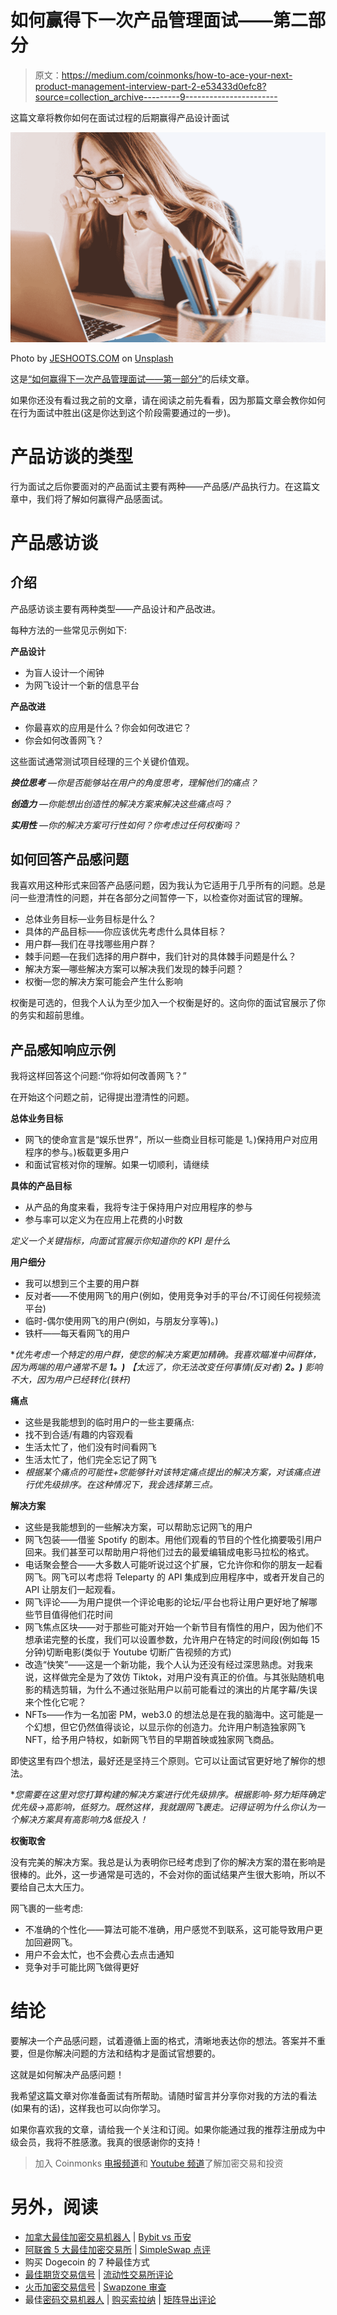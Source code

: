 # 如何赢得下一次产品管理面试——第二部分

> 原文：<https://medium.com/coinmonks/how-to-ace-your-next-product-management-interview-part-2-e53433d0efc8?source=collection_archive---------9----------------------->

这篇文章将教你如何在面试过程的后期赢得产品设计面试

![](img/f3be74f8ff346f0d83a1ff171b595506.png)

Photo by [JESHOOTS.COM](https://unsplash.com/@jeshoots?utm_source=medium&utm_medium=referral) on [Unsplash](https://unsplash.com?utm_source=medium&utm_medium=referral)

这是[“如何赢得下一次产品管理面试——第一部分”](/coinmonks/how-to-ace-your-next-product-management-interview-part-1-f049365e39b2)的后续文章。

如果你还没有看过我之前的文章，请在阅读之前先看看，因为那篇文章会教你如何在行为面试中胜出(这是你达到这个阶段需要通过的一步)。

# 产品访谈的类型

行为面试之后你要面对的产品面试主要有两种——产品感/产品执行力。在这篇文章中，我们将了解如何赢得产品感面试。

# **产品感访谈**

## 介绍

产品感访谈主要有两种类型——产品设计和产品改进。

每种方法的一些常见示例如下:

**产品设计**

*   为盲人设计一个闹钟
*   为网飞设计一个新的信息平台

**产品改进**

*   你最喜欢的应用是什么？你会如何改进它？
*   你会如何改善网飞？

这些面试通常测试项目经理的三个关键价值观。

***换位思考*** *—你是否能够站在用户的角度思考，理解他们的痛点？*

***创造力*** *—你能想出创造性的解决方案来解决这些痛点吗？*

***实用性*** *—你的解决方案可行性如何？你考虑过任何权衡吗？*

## 如何回答产品感问题

我喜欢用这种形式来回答产品感问题，因为我认为它适用于几乎所有的问题。总是问一些澄清性的问题，并在各部分之间暂停一下，以检查你对面试官的理解。

*   总体业务目标—业务目标是什么？
*   具体的产品目标——你应该优先考虑什么具体目标？
*   用户群—我们在寻找哪些用户群？
*   棘手问题—在我们选择的用户群中，我们针对的具体棘手问题是什么？
*   解决方案—哪些解决方案可以解决我们发现的棘手问题？
*   权衡—您的解决方案可能会产生什么影响

权衡是可选的，但我个人认为至少加入一个权衡是好的。这向你的面试官展示了你的务实和超前思维。

## 产品感知响应示例

我将这样回答这个问题:“你将如何改善网飞？”

在开始这个问题之前，记得提出澄清性的问题。

**总体业务目标**

*   网飞的使命宣言是“娱乐世界”，所以一些商业目标可能是 1。)保持用户对应用程序的参与。)板载更多用户
*   和面试官核对你的理解。如果一切顺利，请继续

**具体的产品目标**

*   从产品的角度来看，我将专注于保持用户对应用程序的参与
*   参与率可以定义为在应用上花费的小时数

*定义一个关键指标，向面试官展示你知道你的 KPI 是什么*

**用户细分**

*   我可以想到三个主要的用户群
*   反对者——不使用网飞的用户(例如，使用竞争对手的平台/不订阅任何视频流平台)
*   临时-偶尔使用网飞的用户(例如，与朋友分享等)。)
*   铁杆——每天看网飞的用户

**优先考虑一个特定的用户群，使您的解决方案更加精确。我喜欢瞄准中间群体，因为两端的用户通常不是* ***1。)*** *【太远了，你无法改变任何事情(反对者)* ***2。)*** *影响不大，因为用户已经转化(铁杆)*

**痛点**

*   这些是我能想到的临时用户的一些主要痛点:
*   找不到合适/有趣的内容观看
*   生活太忙了，他们没有时间看网飞
*   生活太忙了，他们完全忘记了网飞
*   *根据某个痛点的可能性+您能够针对该特定痛点提出的解决方案，对该痛点进行优先级排序。在这种情况下，我会选择第三点。*

**解决方案**

*   这些是我能想到的一些解决方案，可以帮助忘记网飞的用户
*   网飞包装——借鉴 Spotify 的剧本。用他们观看的节目的个性化摘要吸引用户回来。我们甚至可以帮助用户将他们过去的最爱编辑成电影马拉松的格式。
*   电话聚会整合——大多数人可能听说过这个扩展，它允许你和你的朋友一起看网飞。网飞可以考虑将 Teleparty 的 API 集成到应用程序中，或者开发自己的 API 让朋友们一起观看。
*   网飞评论——为用户提供一个评论电影的论坛/平台也将让用户更好地了解哪些节目值得他们花时间
*   网飞焦点区块——对于那些可能对开始一个新节目有惰性的用户，因为他们不想承诺完整的长度，我们可以设置参数，允许用户在特定的时间段(例如每 15 分钟)切断电影(类似于 Youtube 切断广告视频的方式)
*   改造“快笑”——这是一个新功能，我个人认为还没有经过深思熟虑。对我来说，这样做完全是为了效仿 Tiktok，对用户没有真正的价值。与其张贴随机电影的精选剪辑，为什么不通过张贴用户以前可能看过的演出的片尾字幕/失误来个性化它呢？
*   NFTs——作为一名加密 PM，web3.0 的想法总是在我的脑海中。这可能是一个幻想，但它仍然值得谈论，以显示你的创造力。允许用户制造独家网飞 NFT，给予用户特权，如新网飞节目的早期首映或独家网飞商品。

即使这里有四个想法，最好还是坚持三个原则。它可以让面试官更好地了解你的想法。

**您需要在这里对您打算构建的解决方案进行优先级排序。根据影响-努力矩阵确定优先级→高影响，低努力。既然这样，我就跟网飞裹走。记得证明为什么你认为一个解决方案具有高影响力&低投入！*

**权衡取舍**

没有完美的解决方案。我总是认为表明你已经考虑到了你的解决方案的潜在影响是很棒的。此外，这一步通常是可选的，不会对你的面试结果产生很大影响，所以不要给自己太大压力。

网飞裹的一些考虑:

*   不准确的个性化——算法可能不准确，用户感觉不到联系，这可能导致用户更加回避网飞。
*   用户不会太忙，也不会费心去点击通知
*   竞争对手可能比网飞做得更好

# 结论

要解决一个产品感问题，试着遵循上面的格式，清晰地表达你的想法。答案并不重要，但是你解决问题的方法和结构才是面试官想要的。

这就是如何解决产品感问题！

我希望这篇文章对你准备面试有所帮助。请随时留言并分享你对我的方法的看法(如果有的话)，这样我也可以向你学习。

如果你喜欢我的文章，请给我一个关注和订阅。如果你能通过我的推荐注册成为中级会员，我将不胜感激。我真的很感谢你的支持！

> 加入 Coinmonks [电报频道](https://t.me/coincodecap)和 [Youtube 频道](https://www.youtube.com/c/coinmonks/videos)了解加密交易和投资

# 另外，阅读

*   [加拿大最佳加密交易机器人](https://coincodecap.com/5-best-crypto-trading-bots-in-canada) | [Bybit vs 币安](https://coincodecap.com/bybit-binance-moonxbt)
*   [阿联酋 5 大最佳加密交易所](https://coincodecap.com/best-crypto-exchanges-in-uae) | [SimpleSwap 点评](https://coincodecap.com/simpleswap-review)
*   购买 Dogecoin 的 7 种最佳方式
*   [最佳期货交易信号](https://coincodecap.com/futures-trading-signals) | [流动性交易所评论](https://coincodecap.com/liquid-exchange-review)
*   [火币加密交易信号](https://coincodecap.com/huobi-crypto-trading-signals) | [Swapzone 审查](/coinmonks/swapzone-review-crypto-exchange-data-aggregator-e0ad78e55ed7)
*   最佳[密码交易机器人](https://coincodecap.com/best-crypto-trading-bots) | [购买索拉纳](https://coincodecap.com/buy-solana) | [矩阵导出评论](https://coincodecap.com/matrixport-review)